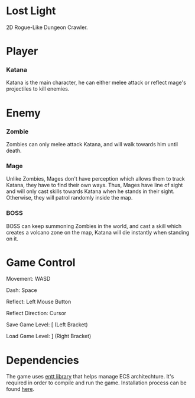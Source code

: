 # Lost Light
2D Rogue-Like Dungeon Crawler.

# Player
### Katana
Katana is the main character, he can either melee attack or reflect mage's projectiles to kill enemies.

# Enemy

### Zombie
Zombies can only melee attack Katana, and will walk towards him until death.

### Mage
Unlike Zombies, Mages don't have perception which allows them to track Katana, they have to find their own ways.
Thus, Mages have line of sight and will only cast skills towards Katana when he stands in their sight. Otherwise, they will patrol randomly inside the map.

### BOSS
BOSS can keep summoning Zombies in the world, and cast a skill which creates a volcano zone on the map, Katana will die instantly when standing on it.

# Game Control
Movement: WASD

Dash: Space

Reflect: Left Mouse Button

Reflect Direction: Cursor

Save Game Level: [ (Left Bracket)

Load Game Level: ] (Right Bracket)

# Dependencies
The game uses [entt library](https://github.com/skypjack/entt#packaging-tools) that helps manage ECS architechture.
It's required in order to compile and run the game. Installation process can be found [here](https://github.com/skypjack/entt#packaging-tools).